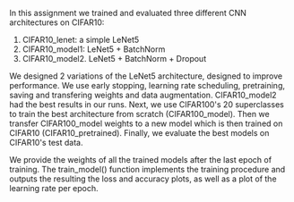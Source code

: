 In this assignment we trained and evaluated three different CNN architectures on CIFAR10: 
1) CIFAR10_lenet: a simple LeNet5
2) CIFAR10_model1: LeNet5 + BatchNorm
3) CIFAR10_model2. LeNet5 + BatchNorm + Dropout

We designed 2 variations of the LeNet5 architecture, designed to improve performance. 
We use early stopping, learning rate scheduling, pretraining, saving and transfering weights and data augmentation.
CIFAR10_model2 had the best results in our runs.
Next, we use CIFAR100's 20 superclasses to train the best architecture from scratch (CIFAR100_model).
Then we transfer CIFAR100_model weights to a new model which is then trained on CIFAR10 (CIFAR10_pretrained).
Finally, we evaluate the best models on CIFAR10's test data.  

We provide the weights of all the trained models after the last epoch of training.
The train_model() function implements the training procedure and outputs the resulting the loss and accuracy plots,
as well as a plot of the learning rate per epoch. 

